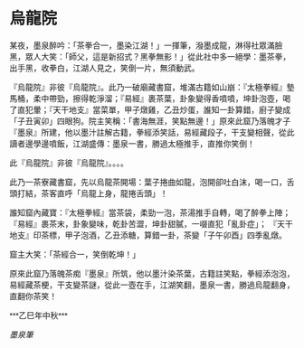 

# 烏龍院


某夜，墨泉醉吟：「茶拳合一，墨染江湖！」一揮筆，潑墨成龍，淋得社眾滿臉黑，眾人大笑：「師父，這是新招式？黑拳無影！」從此社中多一絕學：墨茶拳，出手黑，收拳白，江湖人見之，笑倒一片，無須動武。

『烏龍院』非彼『烏龍院』。此乃一破廟藏書窟，堆滿古籍如山崩：『太極拳經』墊馬桶，柔中帶勁，擦得乾淨溜；『易經』裹茶葉，卦象變得香噴噴，坤卦泡壺，喝了直犯暈；『天干地支』當菜單，甲子燉雞，乙丑炒蛋，誰知一卦算錯，廚子變成「子丑寅卯」四眼狗。院主笑稱：「書海無涯，笑點無邊！」原來此窟乃落魄才子『墨泉』所建，他以墨汁註解古籍，拳經添笑話，易經藏段子，干支變相聲，從此讀者邊學邊噴飯，江湖盛傳：墨泉一書，勝過太極推手，直推你笑倒！

此『烏龍院』非彼『烏龍院』。。。。

此乃一茶寮藏書窟，先以烏龍茶開場：葉子捲曲如龍，泡開卻吐白沫，喝一口，舌頭打結，茶客直呼「烏龍上身，龍捲舌頭」！

誰知窟內藏寶：『太極拳經』當茶袋，柔勁一泡，茶湯推手自轉，喝了醉拳上陣；
『易經』裹茶末，卦象變味，乾卦苦澀，坤卦甜膩，一啜直犯「亂卦症」；
『天干地支』印茶標，甲子泡酒，乙丑添糖，算錯一卦，茶變「子午卯酉」四季亂燉。

窟主大笑：「茶經合一，笑倒乾坤！」

原來此窟乃落魄茶痴『墨泉』所筑，他以墨汁染茶葉，古籍註笑點，拳經添泡泡，易經藏茶梗，干支變茶謎，從此一壺在手，江湖笑翻，墨泉一書，勝過烏龍翻身，直翻你茶笑！

<span style="font-family: 'Stick', sans-serif;">
***乙巳年中秋***

*墨泉筆*
</span>



